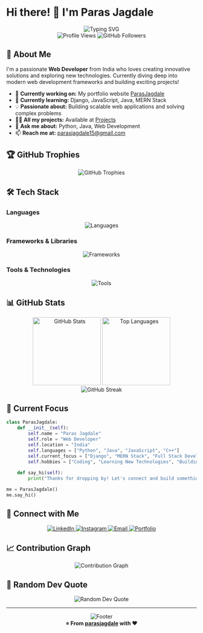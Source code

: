 # Hi there! 👋 I'm Paras Jagdale

<div align="center">
  <img src="https://readme-typing-svg.herokuapp.com?font=Fira+Code&size=30&duration=3000&pause=1000&color=36BCF7&center=true&vCenter=true&width=600&lines=Passionate+Web+Developer;Full+Stack+Enthusiast;Always+Learning+New+Tech;Building+Amazing+Projects" alt="Typing SVG" />
</div>

<div align="center">
  <img src="https://komarev.com/ghpvc/?username=parasbot&label=Profile%20views&color=0e75b6&style=flat" alt="Profile Views" />
  <img src="https://img.shields.io/github/followers/parasbot?label=Followers&style=social" alt="GitHub Followers" />
</div>

## 🚀 About Me

I'm a passionate **Web Developer** from India who loves creating innovative solutions and exploring new technologies. Currently diving deep into modern web development frameworks and building exciting projects!

- 🔭 **Currently working on:** My portfolio website [ParasJagdale](https://portfolio-frontend-pink-alpha.vercel.app/)
- 🌱 **Currently learning:** Django, JavaScript, Java, MERN Stack
- 💡 **Passionate about:** Building scalable web applications and solving complex problems
- 👨‍💻 **All my projects:** Available at [Projects](https://portfolio-frontend-pink-alpha.vercel.app/)
- 💬 **Ask me about:** Python, Java, Web Development
- 📫 **Reach me at:** parasjagdale15@gmail.com

## 🏆 GitHub Trophies
<div align="center">
  <img src="https://github-profile-trophy.vercel.app/?username=parasbot&theme=onestar&no-frame=true&no-bg=true&margin-w=4&column=7" alt="GitHub Trophies" />
</div>

## 🛠️ Tech Stack

### Languages
<div align="center">
  <img src="https://skillicons.dev/icons?i=python,java,cpp,javascript,html,css" alt="Languages" />
</div>

### Frameworks & Libraries
<div align="center">
  <img src="https://skillicons.dev/icons?i=django,bootstrap,react,nodejs,express" alt="Frameworks" />
</div>

### Tools & Technologies
<div align="center">
  <img src="https://skillicons.dev/icons?i=git,github,vscode,linux,mongodb,mysql" alt="Tools" />
</div>

## 📊 GitHub Stats

<div align="center">
  <img height="180em" src="https://github-readme-stats.vercel.app/api?username=parasbot&show_icons=true&theme=tokyonight&include_all_commits=true&count_private=true" alt="GitHub Stats" />
  <img height="180em" src="https://github-readme-stats.vercel.app/api/top-langs/?username=parasbot&layout=compact&langs_count=8&theme=tokyonight" alt="Top Languages" />
</div>

<div align="center">
  <img src="https://github-readme-streak-stats.herokuapp.com/?user=parasbot&theme=tokyonight" alt="GitHub Streak" />
</div>

## 🎯 Current Focus

```python
class ParasJagdale:
    def __init__(self):
        self.name = "Paras Jagdale"
        self.role = "Web Developer"
        self.location = "India"
        self.languages = ["Python", "Java", "JavaScript", "C++"]
        self.current_focus = ["Django", "MERN Stack", "Full Stack Development"]
        self.hobbies = ["Coding", "Learning New Technologies", "Building Projects"]
    
    def say_hi(self):
        print("Thanks for dropping by! Let's connect and build something amazing together!")

me = ParasJagdale()
me.say_hi()
```



## 🤝 Connect with Me

<div align="center">
  <a href="https://www.linkedin.com/in/paras-jagdale/"
   target="_blank">
    <img src="https://img.shields.io/badge/LinkedIn-0077B5?style=for-the-badge&logo=linkedin&logoColor=white" alt="LinkedIn" />
  </a>
  <a href="https://www.instagram.com/paras__029_/" 
  target="_blank">
    <img src="https://img.shields.io/badge/Instagram-E4405F?style=for-the-badge&logo=instagram&logoColor=white" alt="Instagram" />
  </a>
  <a href="mailto:parasjagdale15@gmail.com">
    <img src="https://img.shields.io/badge/Email-D14836?style=for-the-badge&logo=gmail&logoColor=white" alt="Email" />
  </a>
  <a href="https://jagdaleparas.interns-es2.in" target="_blank">
    <img src="https://img.shields.io/badge/Portfolio-000000?style=for-the-badge&logo=github&logoColor=white" alt="Portfolio" />
  </a>
</div>

## 📈 Contribution Graph

<div align="center">
  <img src="https://github-readme-activity-graph.vercel.app/graph?username=parasbot&theme=tokyo-night" alt="Contribution Graph" />
</div>

## 💭 Random Dev Quote

<div align="center">
  <img src="https://quotes-github-readme.vercel.app/api?type=horizontal&theme=tokyonight" alt="Random Dev Quote" />
</div>

---

<div align="center">
  <img src="https://capsule-render.vercel.app/api?type=waving&color=gradient&height=100&section=footer" alt="Footer" />
</div>

<div align="center">
  <b>⭐ From <a href="https://github.com/parasbot">parasjagdale</a> with ❤️</b>
</div>
